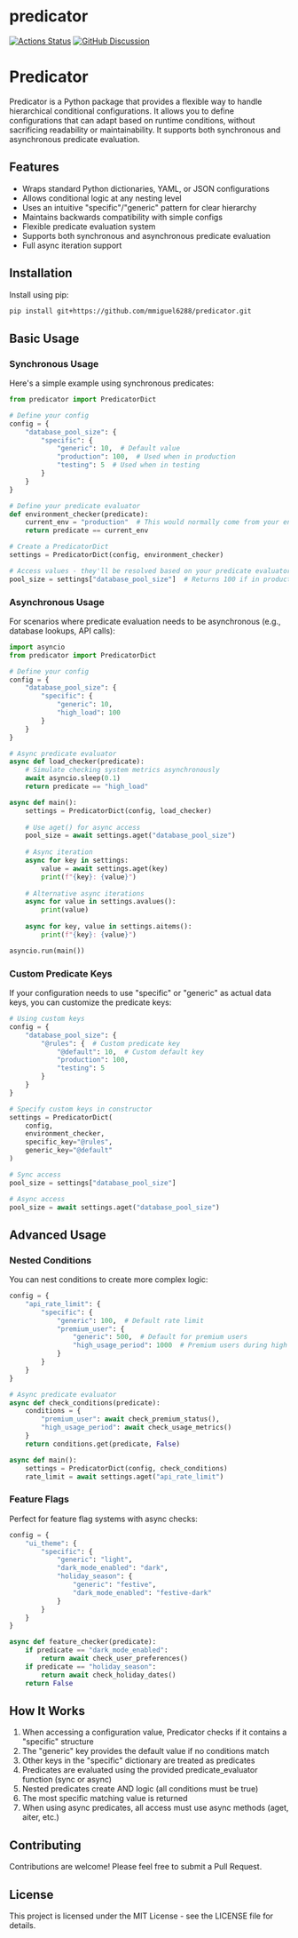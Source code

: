 # predicator

[![Actions Status][actions-badge]][actions-link]
[![GitHub Discussion][github-discussions-badge]][github-discussions-link]

<!-- SPHINX-START -->

<!-- prettier-ignore-start -->
[actions-badge]:            https://github.com/mmiguel6288/predicator/workflows/CI/badge.svg
[actions-link]:             https://github.com/mmiguel6288/predicator/actions
[github-discussions-badge]: https://img.shields.io/static/v1?label=Discussions&message=Ask&color=blue&logo=github
[github-discussions-link]:  https://github.com/mmiguel6288/predicator/discussions

<!-- prettier-ignore-end -->

# Predicator

Predicator is a Python package that provides a flexible way to handle hierarchical conditional configurations. It allows you to define configurations that can adapt based on runtime conditions, without sacrificing readability or maintainability. It supports both synchronous and asynchronous predicate evaluation.

## Features

- Wraps standard Python dictionaries, YAML, or JSON configurations
- Allows conditional logic at any nesting level
- Uses an intuitive "specific"/"generic" pattern for clear hierarchy
- Maintains backwards compatibility with simple configs
- Flexible predicate evaluation system
- Supports both synchronous and asynchronous predicate evaluation
- Full async iteration support

## Installation

Install using pip:

~~~bash
pip install git+https://github.com/mmiguel6288/predicator.git
~~~

## Basic Usage

### Synchronous Usage

Here's a simple example using synchronous predicates:

~~~python
from predicator import PredicatorDict

# Define your config
config = {
    "database_pool_size": {
        "specific": {
            "generic": 10,  # Default value
            "production": 100,  # Used when in production
            "testing": 5  # Used when in testing
        }
    }
}

# Define your predicate evaluator
def environment_checker(predicate):
    current_env = "production"  # This would normally come from your environment
    return predicate == current_env

# Create a PredicatorDict
settings = PredicatorDict(config, environment_checker)

# Access values - they'll be resolved based on your predicate evaluator
pool_size = settings["database_pool_size"]  # Returns 100 if in production
~~~

### Asynchronous Usage

For scenarios where predicate evaluation needs to be asynchronous (e.g., database lookups, API calls):

~~~python
import asyncio
from predicator import PredicatorDict

# Define your config
config = {
    "database_pool_size": {
        "specific": {
            "generic": 10,
            "high_load": 100
        }
    }
}

# Async predicate evaluator
async def load_checker(predicate):
    # Simulate checking system metrics asynchronously
    await asyncio.sleep(0.1)
    return predicate == "high_load"

async def main():
    settings = PredicatorDict(config, load_checker)
    
    # Use aget() for async access
    pool_size = await settings.aget("database_pool_size")
    
    # Async iteration
    async for key in settings:
        value = await settings.aget(key)
        print(f"{key}: {value}")
    
    # Alternative async iterations
    async for value in settings.avalues():
        print(value)
    
    async for key, value in settings.aitems():
        print(f"{key}: {value}")

asyncio.run(main())
~~~

### Custom Predicate Keys

If your configuration needs to use "specific" or "generic" as actual data keys, you can customize the predicate keys:

~~~python
# Using custom keys
config = {
    "database_pool_size": {
        "@rules": {  # Custom predicate key
            "@default": 10,  # Custom default key
            "production": 100,
            "testing": 5
        }
    }
}

# Specify custom keys in constructor
settings = PredicatorDict(
    config, 
    environment_checker,
    specific_key="@rules",
    generic_key="@default"
)

# Sync access
pool_size = settings["database_pool_size"]

# Async access
pool_size = await settings.aget("database_pool_size")
~~~

## Advanced Usage

### Nested Conditions

You can nest conditions to create more complex logic:

~~~python
config = {
    "api_rate_limit": {
        "specific": {
            "generic": 100,  # Default rate limit
            "premium_user": {
                "generic": 500,  # Default for premium users
                "high_usage_period": 1000  # Premium users during high usage
            }
        }
    }
}

# Async predicate evaluator
async def check_conditions(predicate):
    conditions = {
        "premium_user": await check_premium_status(),
        "high_usage_period": await check_usage_metrics()
    }
    return conditions.get(predicate, False)

async def main():
    settings = PredicatorDict(config, check_conditions)
    rate_limit = await settings.aget("api_rate_limit")
~~~

### Feature Flags

Perfect for feature flag systems with async checks:

~~~python
config = {
    "ui_theme": {
        "specific": {
            "generic": "light",
            "dark_mode_enabled": "dark",
            "holiday_season": {
                "generic": "festive",
                "dark_mode_enabled": "festive-dark"
            }
        }
    }
}

async def feature_checker(predicate):
    if predicate == "dark_mode_enabled":
        return await check_user_preferences()
    if predicate == "holiday_season":
        return await check_holiday_dates()
    return False
~~~

## How It Works

1. When accessing a configuration value, Predicator checks if it contains a "specific" structure
2. The "generic" key provides the default value if no conditions match
3. Other keys in the "specific" dictionary are treated as predicates
4. Predicates are evaluated using the provided predicate_evaluator function (sync or async)
5. Nested predicates create AND logic (all conditions must be true)
6. The most specific matching value is returned
7. When using async predicates, all access must use async methods (aget, aiter, etc.)

## Contributing

Contributions are welcome! Please feel free to submit a Pull Request.

## License

This project is licensed under the MIT License - see the LICENSE file for details.
